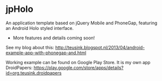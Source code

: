 jpHolo
======

An application template based on jQuery Mobile and PhoneGap, featuring an Android Holo styled interface.

- More features and details coming soon!

See my blog about this: http://teusink.blogspot.nl/2013/04/android-example-app-with-phonegap-and.html

Working example can be found on Google Play Store. It is my own app DroidPapers: https://play.google.com/store/apps/details?id=org.teusink.droidpapers
